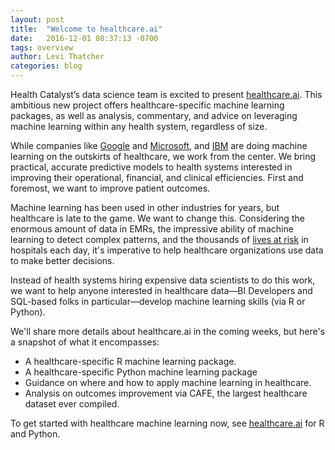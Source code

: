 ```yaml
---
layout: post
title:  "Welcome to healthcare.ai"
date:   2016-12-01 08:37:13 -0700
tags: overview
author: Levi Thatcher
categories: blog
---
```

Health Catalyst’s data science team is excited to present [healthcare.ai](http://healthcare.ai/). This ambitious new project offers healthcare-specific machine learning packages, as well as analysis, commentary, and advice on leveraging machine learning within any health system, regardless of size.

While companies like [Google](https://research.google.com/teams/brain/healthcare/) and [Microsoft](http://searchhealthit.techtarget.com/opinion/Microsoft-Project-Adam-may-reach-healthcare-specialties), and [IBM](https://www.mskcc.org/about/innovative-collaborations/watson-oncology) are doing machine learning on the outskirts of healthcare, we work from the center. We bring practical, accurate predictive models to health systems interested in improving their operational, financial, and clinical efficiencies. First and foremost, we want to improve patient outcomes.

Machine learning has been used in other industries for years, but healthcare is late to the game. We want to change this. Considering the enormous amount of data in EMRs, the impressive ability of machine learning to detect complex patterns, and the thousands of [lives at risk](http://journals.lww.com/journalpatientsafety/Fulltext/2013/09000/A_New,_Evidence_based_Estimate_of_Patient_Harms.2.aspx) in hospitals each day, it's imperative to help healthcare organizations use data to make better decisions.

Instead of health systems hiring expensive data scientists to do this work, we want to help anyone interested in healthcare data—BI Developers and SQL-based folks in particular—develop machine learning skills (via R or Python).

We'll share more details about healthcare.ai in the coming weeks, but here's a snapshot of what it encompasses:

- A healthcare-specific R machine learning package.
- A healthcare-specific Python machine learning package
- Guidance on where and how to apply machine learning in healthcare.
- Analysis on outcomes improvement via CAFE, the largest healthcare dataset ever compiled.

To get started with healthcare machine learning now, see [healthcare.ai](http://healthcare.ai/) for R and Python.